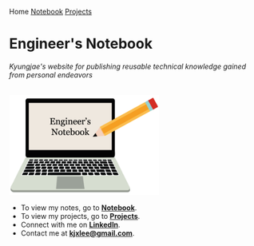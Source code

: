 Home <a href="./notebook">Notebook</a> <a href="./projects">Projects</a>

# Engineer's Notebook

###### Kyungjae's website for publishing reusable technical knowledge gained from personal endeavors



<img src="./img/wallpaper.png" alt="wallpaper" width="300">



* To view my notes, go to **<a href="./notebook">Notebook</a>**.
* To view my projects, go to **<a href="./projects">Projects</a>**.
* Connect with me on **[LinkedIn](https://www.linkedin.com/in/kyungjaelee/)**.
* Contact me at **kjxlee@gmail.com**.
